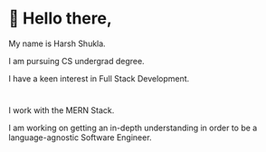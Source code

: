 # 👋 Hello there,

My name is Harsh Shukla.

I am pursuing CS undergrad degree.

I have a keen interest in Full Stack Development.

#

I work with the MERN Stack.

I am working on getting an in-depth understanding in order to be a language-agnostic Software Engineer.
